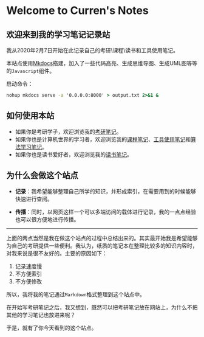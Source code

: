 # Welcome to Curren's Notes

欢迎来到我的学习笔记记录站
---

我从2020年2月7日开始在此记录自己的考研\课程\读书和工具使用笔记。

本站点使用[Mkdocs](https://mkdocs.org)搭建，加入了一些代码高亮、生成思维导图、生成UML图等等的`Javascript`组件。

启动命令：

```cmd
nohup mkdocs serve -a '0.0.0.0:8000' > output.txt 2>&1 &
```

## 如何使用本站

- 如果你是考研学子，欢迎浏览我的[考研笔记](https://currenwong.github.io/Mkdoc/考研笔记/概率论与数理统计/1.第一章_随机事件与概率/)。
- 如果你也是计算机世界的学习者，欢迎浏览我的[课程笔记](https://currenwong.github.io/Mkdoc/课程笔记/大学物理/1.第一章_运动和力/)、[工具使用笔记](https://currenwong.github.io/Mkdoc/工具使用笔记/得到APP/1.我为什么推荐程序朋友使用得到APP/)和[算法学习笔记](https://currenwong.github.io/Mkdoc/工具使用笔记/得到APP/1.算法设计中的常用技巧/)。
- 如果你也是读书爱好者，欢迎浏览我的[读书笔记](https://currenwong.github.io/Mkdoc/读书笔记/数学/数学女孩/)。

## 为什么会做这个站点

- **记录**：我希望能够整理自己所学的知识，并形成索引，在需要用到的时候能够快速进行查阅。

- **传播**：同时，以网页这样一个可以多端访问的载体进行记录，我的一点点经验也可以很方便地进行传播。

---

上面的两点当然是我在做这个站点的过程中总结出来的。其实最开始我是希望能够为自己的考研提供一些便利。我认为，纸质的笔记本在整理比较多的知识内容时，对我来说是很不友好的。主要的原因如下：

1. 记录速度慢
2. 不方便索引
3. 不方便修改

所以，我将我的笔记通过`Markdown`格式整理到这个站点中。

在开始写考研笔记之后，我又想到，既然可以把考研笔记放在网站上，为什么不把其他的学习笔记也放进来呢？

于是，就有了你今天看到的这个站点。
